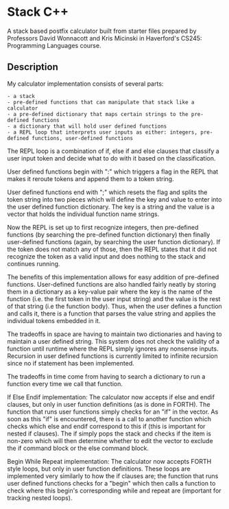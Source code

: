 # Stack C++

A stack based postfix calculator built from starter files prepared by Professors David Wonnacott and Kris Micinski in Haverford's CS245: Programming Languages course.

## Description

My calculator implementation consists of several parts:

	- a stack
	- pre-defined functions that can manipulate that stack like a calculator
	- a pre-defined dictionary that maps certain strings to the pre-defined functions
	- a dictionary that will hold user defined functions
	- a REPL loop that interprets user inputs as either: integers, pre-defined functions, user-defined functions

The REPL loop is a combination of if, else if and else clauses that classify
a user input token and decide what to do with it based on the classification.

User defined functions begin with ":" which triggers a flag in the REPL that
makes it reroute tokens and append them to a token string.

User defined functions end with ";" which resets the flag and splits the
token string into two pieces which will define the key and value to enter
into the user defined function dictionary. The key is a string and the value
is a vector that holds the individual function name strings.

Now the REPL is set up to first recognize integers, then pre-defined functions
(by searching the pre-defined function dictionary) then finally user-defined functions (again, by
searching the user function dictionary). If the token does not match any of those, then
the REPL states that it did not recognize the token as a valid input and does
nothing to the stack and continues running.

The benefits of this implementation allows for easy addition of pre-defined functions.
User-defined functions are also handled fairly neatly by storing them in a dictionary
as a key-value pair where the key is the name of the function (i.e. the first token
in the user input string) and the value is the rest of that string (i.e the function
body). Thus, when the user defines a function and calls it, there is a function that
parses the value string and applies the individual tokens embedded in it.

The tradeoffs in space are having to maintain two dictionaries and having to maintain
a user defined string. This system does not check the validity of a function until runtime
where the REPL simply ignores any nonsense inputs. Recursion in user defined functions is
currently limited to infinite recursion since no if statement has been implemented.

The tradeoffs in time come from having to search a dictionary to run a function every time
we call that function.

If Else Endif implementation: The calculator now accepts if else and endif clauses, but only
in user function definitions (as is done in FORTH). The function that runs user functions
simply checks for an "if" in the vector. As soon as this "if" is encountered, there is a call
to another function which checks which else and endif correspond to this if (this is important
for nested if clauses). The if simply pops the stack and checks if the item is non-zero which
will then determine whether to edit the vector to exclude the if command block or the else
command block.

Begin While Repeat implementation: The calculator now accepts FORTH style loops, but only in
user function definitions. These loops are implemented very similarly to how the if clauses are;
the function that runs user defined functions checks for a "begin" which then calls a function to
check where this begin's corresponding while and repeat are (important for tracking nested loops).
